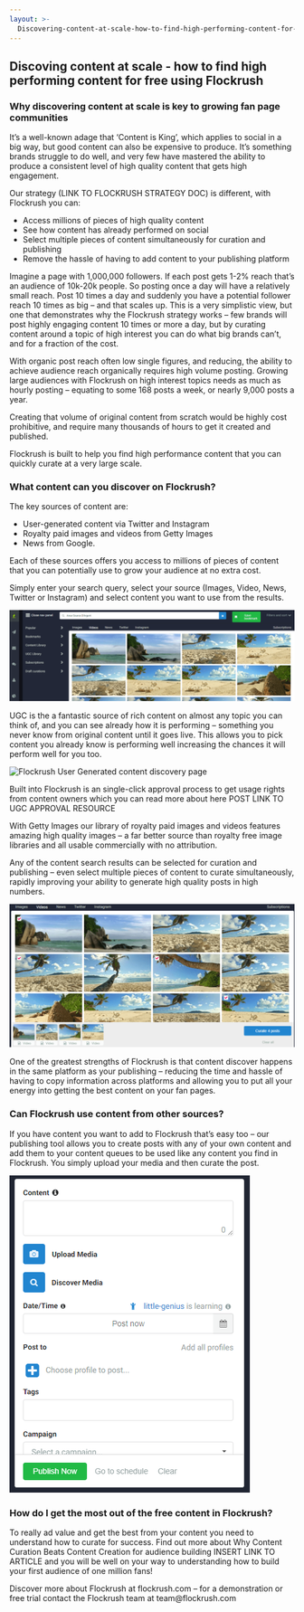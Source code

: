 ```yaml
---
layout: >-
  Discovering-content-at-scale-how-to-find-high-performing-content-for-free-using-Flockrush.html
---
```


<div class="ui left vertical stripe segment">
  <div class="ui left text container">
  <h2>
    Discoving content at scale - how to find high performing content for free using Flockrush
  </h2>
  <h3 class="ui header">
    Why discovering content at scale is key to growing fan page communities
  </h3>
  <p>It’s a well-known adage that ‘Content is King’, which applies to social in a big way, but good content can also be expensive to produce. It’s something brands struggle to do well, and very few have mastered the ability to produce
      a consistent level of high quality content that gets high engagement.
  </p>
  <p>Our strategy (LINK TO FLOCKRUSH STRATEGY DOC) is different, with Flockrush you can:
  </p>
  <ul class="ui list p-light-up"><li>Access millions of pieces of high quality content
      </li><li>See how content has already performed on social
      </li><li>Select multiple pieces of content simultaneously for curation and publishing
      </li><li>Remove the hassle of having to add content to your publishing platform
      </li></ul>
  <p>Imagine a page with 1,000,000 followers. If each post gets 1-2% reach that’s an audience of 10k-20k people. So posting once a day will have a relatively small reach. Post 10 times a day and suddenly you have a potential follower reach 10 times as
      big – and that scales up. This is a very simplistic view, but one that demonstrates why the Flockrush strategy works – few brands will post highly engaging content 10 times or more a day, but by curating content around a topic of high
      interest you can do what big brands can’t, and for a fraction of the cost.
  </p>
  <p>With organic post reach often low single figures, and reducing, the ability to achieve audience reach organically requires high volume posting. Growing large audiences with Flockrush on high interest topics needs as much as hourly posting – equating
      to some 168 posts a week, or nearly 9,000 posts a year.
  </p>
  <p>Creating that volume of original content from scratch would be highly cost prohibitive, and require many thousands of hours to get it created and published.
  </p>
  <p>Flockrush is built to help you find high performance content that you can quickly curate at a very large scale.
  </p>
  <h3 class="ui header">
    What content can you discover on Flockrush?
  </h3>
  <p></p>
  <p>The key sources of content are:
  </p>
  <ul class="ui list p-light-up"><li>User-generated content via Twitter and Instagram
      </li><li>Royalty paid images and videos from Getty Images
      </li><li>News from Google. &nbsp;
      </li></ul>
  <p>Each of these sources offers you access to millions of pieces of content that you can potentially use to grow your audience at no extra cost.
  </p>
  <p>Simply enter your search query, select your source (Images, Video, News, Twitter or Instagram) and select content you want to use from the results.
  </p>
  <p><img alt="Flockrush content discovery page" src="/img/resources/Posts/flockrush-content-discovery.png"></p>
  <p>UGC is the a fantastic source of rich content on almost any topic you can think of, and you can see already how it is performing – something you never know from original content until it goes live. This allows you to pick content you already know
      is performing well increasing the chances it will perform well for you too.
  </p>
  <p><img alt="Flockrush User Generated content discovery page" src="/img/resources/PostsFlockrush-User-Generated-content-discovery-page.png"></p>
  <p></p>
  <p>Built into Flockrush is an single-click approval process to get usage rights from content owners which you can read more about here POST LINK TO UGC APPROVAL RESOURCE
  </p>
  <p>With Getty Images our library of royalty paid images and videos features amazing high quality images – a far better source than royalty free image libraries and all usable commercially with no attribution.
  </p>
  <p>Any of the content search results can be selected for curation and publishing – even select multiple pieces of content to curate simultaneously, rapidly improving your ability to generate high quality posts in high numbers.
  </p>
  <p><img alt="Curate at scale using Flockrush" src="/img/resources/Posts/curate-at-scale-flockrush.png"></p>
  <p></p>
  <p>One of the greatest strengths of Flockrush is that content discover happens in the same platform as your publishing – reducing the time and hassle of having to copy information across platforms and allowing you to put all your energy into getting
      the best content on your fan pages.
  </p>
  <h3 class="ui header">
    Can Flockrush use content from other sources?
  </h3>
  <p>If you have content you want to add to Flockrush that’s easy too – our publishing tool allows you to create posts with any of your own content and add them to your content queues to be used like any content you find in Flockrush. You simply
      upload your media and then curate the post.
  </p>
  <p><img alt="Use content from all sources" src="/img/resources/Posts/use-content-from-all-sources.png"></p>
  <p></p>
  <h3 class="ui header">
    How do I get the most out of the free content in Flockrush?
  </h3>
  <p>To really ad value and get the best from your content you need to understand how to curate for success. Find out more about Why Content Curation Beats Content Creation for audience building INSERT LINK TO ARTICLE and you will be well on your way to
          understanding how to build your first audience of one million fans!
      </p>
  <p>Discover more about Flockrush at flockrush.com – for a demonstration or free trial contact the Flockrush team at team@flockrush.com
      </p>
</div>
</div>
